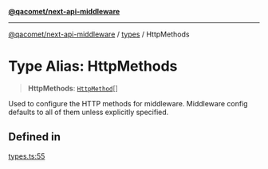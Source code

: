 [**@qacomet/next-api-middleware**](../../README.md)

***

[@qacomet/next-api-middleware](../../modules.md) / [types](../README.md) / HttpMethods

# Type Alias: HttpMethods

> **HttpMethods**: [`HttpMethod`](HttpMethod.md)[]

Used to configure the HTTP methods for middleware. Middleware config
defaults to all of them unless explicitly specified.

## Defined in

[types.ts:55](https://github.com/QAComet/next-api-middleware/blob/6739ab5271f3727ce92c719bfebcda9983182dd7/src/types.ts#L55)
